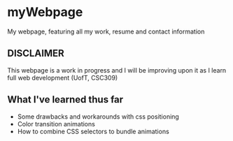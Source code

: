 # myWebpage
My webpage, featuring all my work, resume and contact information

DISCLAIMER
----------

This webpage is a work in progress and I will be improving upon it as I learn full web development (UofT, CSC309)

What I've learned thus far
----------

- Some drawbacks and workarounds with css positioning
- Color transition animations
- How to combine CSS selectors to bundle animations
